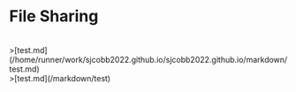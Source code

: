 # File Sharing

<br>
>[test.md](/home/runner/work/sjcobb2022.github.io/sjcobb2022.github.io/markdown/test.md)<br>
>[test.md](/markdown/test)